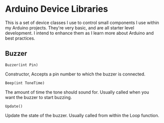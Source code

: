 # Arduino Device Libraries

This is a set of device classes I use to control small components I use within my Arduino projects. 
They're very basic, and are all starter level development. I intend to enhance them as I learn
more about Arduino and best practices.


## Buzzer

```Buzzer(int Pin)```

Constructor, Accepts a pin number to which the buzzer is connected.

```Beep(int ToneTime)```

The amount of time the tone should sound for. Usually called when you want the buzzer to start buzzing.

```Update()```

Update the state of the buzzer. Usually called from within the Loop function.
